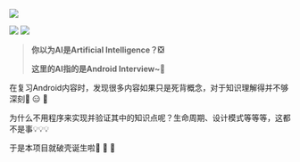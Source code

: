 ![](https://raw.githubusercontent.com/HurleyJames/ImageHosting/master/uugai.com_1588628248440.png)

![](https://img.shields.io/badge/platform-Android-3ddc84?logo=Android&logoColor=white) ![](https://img.shields.io/badge/license-Apache2.0-434e52)

> **你以为AI是Artificial Intelligence？❎**
>
> **这里的AI指的是Android Interview~📱**

在复习Android内容时，发现很多内容如果只是死背概念，对于知识理解得并不够深刻🤥 😑 🥱

为什么不用程序来实现并验证其中的知识点呢？生命周期、设计模式等等等，这都不是事💡💡💡

于是本项目就破壳诞生啦👏 🎉 🥳

